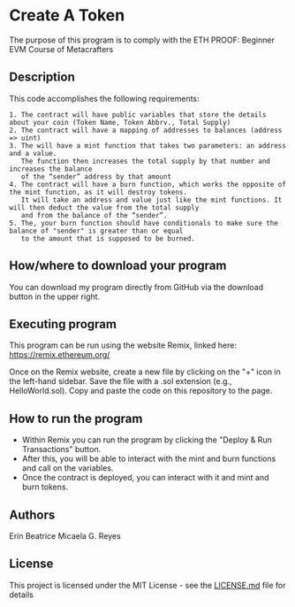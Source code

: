 # Create A Token

The purpose of this program is to comply with the ETH PROOF: Beginner EVM Course of Metacrafters

## Description

This code accomplishes the following requirements:

    1. The contract will have public variables that store the details about your coin (Token Name, Token Abbrv., Total Supply)
    2. The contract will have a mapping of addresses to balances (address => uint)
    3. The will have a mint function that takes two parameters: an address and a value. 
       The function then increases the total supply by that number and increases the balance 
       of the “sender” address by that amount
    4. The contract will have a burn function, which works the opposite of the mint function, as it will destroy tokens. 
       It will take an address and value just like the mint functions. It will then deduct the value from the total supply 
       and from the balance of the “sender”.
    5. The, your burn function should have conditionals to make sure the balance of "sender" is greater than or equal 
       to the amount that is supposed to be burned.

## How/where to download your program
You can download my program directly from GitHub via the download button in the upper right.


## Executing program
This program can be run using the website Remix, linked here: https://remix.ethereum.org/

Once on the Remix website, create a new file by clicking on the "+" icon in the left-hand sidebar. Save the file with a .sol extension (e.g., HelloWorld.sol). Copy and paste the code on this repository to the page.


## How to run the program
- Within Remix you can run the program by clicking the "Deploy & Run Transactions" button.
- After this, you will be able to interact with the mint and burn functions and call on the variables.
- Once the contract is deployed, you can interact with it and mint and burn tokens.

## Authors

Erin Beatrice Micaela G. Reyes


## License

This project is licensed under the MIT License - see the [LICENSE.md](https://github.com/YumenoRetort/SolidityAssessment/blob/main/LICENSE) file for details 
